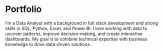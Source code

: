 # Portfolio
I’m a Data Analyst with a background in full stack development and strong skills in SQL, Python, Excel, and Power BI. I love working with data to uncover patterns, improve decision-making, and create interactive dashboards. My goal is to combine technical expertise with business knowledge to drive data-driven solutions.
